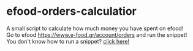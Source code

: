 # efood-orders-calculatior
A small script to calculate how much money you have spent on efood! <br>
Go to efood https://www.e-food.gr/account/orders and run the snippet! <br>
You don't know how to run a snippet? <a href="https://github.com/nightwebworm/How-to-Run-Javascript-Snippets/blob/main/README.md" target="_blank"> click here! </a>
